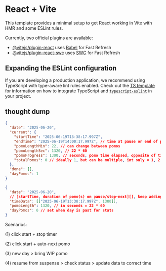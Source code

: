 # React + Vite

This template provides a minimal setup to get React working in Vite with HMR and some ESLint rules.

Currently, two official plugins are available:

- [@vitejs/plugin-react](https://github.com/vitejs/vite-plugin-react/blob/main/packages/plugin-react) uses [Babel](https://babeljs.io/) for Fast Refresh
- [@vitejs/plugin-react-swc](https://github.com/vitejs/vite-plugin-react/blob/main/packages/plugin-react-swc) uses [SWC](https://swc.rs/) for Fast Refresh

## Expanding the ESLint configuration

If you are developing a production application, we recommend using TypeScript with type-aware lint rules enabled. Check out the [TS template](https://github.com/vitejs/vite/tree/main/packages/create-vite/template-react-ts) for information on how to integrate TypeScript and [`typescript-eslint`](https://typescript-eslint.io) in your project.

## thought dump

```json
{
  "date": "2025-06-20",
  "current": {
    "startTime": "2025-06-19T13:38:17.997Z",
    "endTime": "2025-06-19T14:00:17.997Z", // time at pause or end of pomo(s)
    "pomoLengthMin": 22, // can change between pomos
    "pomoLengthSec": 1320, // 22 * 60
    "pomoProgress": 1300, // seconds, pomo time elapsed, opposite of timer count down
    "totalPomos": 0 // ideally 1, but can be multiple, int only = 1, 2, 3, ...
  },
  "done": [],
  "dayPomos": 1
}
```

```json
{
  "date": "2025-06-20",
  // [startTime, duration of pomo(s) on pause/stop-next][], keep adding to
  "timeData": [["2025-06-19T13:38:17.997Z", 1300]],
  "pomoLength": 1320, // in seconds = 22 * 60
  "dayPomos": 0 // set when day is past for stats
}
```

Scenarios:

(1) click start + stop timer

(2) click start + auto-next pomo

(3) new day > bring WIP pomo

(4) resume from suspense > check status > update data to correct time
